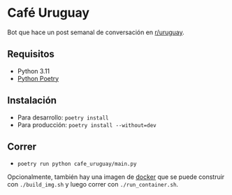 # Café Uruguay

Bot que hace un post semanal de conversación en [r/uruguay](https://www.reddit.com/r/uruguay/).

## Requisitos

- Python 3.11
- [Python Poetry](https://python-poetry.org/docs/)

## Instalación

- Para desarrollo: `poetry install`
- Para producción: `poetry install --without=dev`

## Correr

- `poetry run python cafe_uruguay/main.py`

Opcionalmente, también hay una imagen de [docker](https://www.docker.com/) que se puede construir con `./build_img.sh` y luego correr con `./run_container.sh`.
